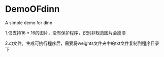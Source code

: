 # DemoOFdinn
A simple demo for dinn  

1.仅支持16 * 16的图片，没有保护程序，识别非规范图片会崩溃  

2.qt文件，生成可执行程序后，需要将weights文件夹中的txt文件复制到程序目录下  

